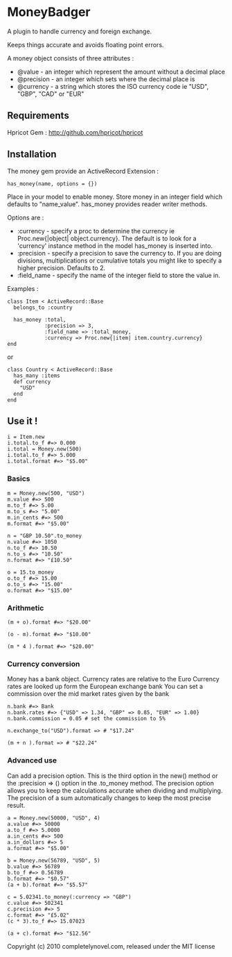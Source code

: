 # MoneyBadger

A plugin to handle currency and foreign exchange.

Keeps things accurate and avoids floating point errors.

A money object consists of three attributes :

* @value - an integer which represent the amount without a decimal place
* @precision - an integer which sets where the decimal place is
* @currency - a string which stores the ISO currency code ie "USD", "GBP", "CAD" or "EUR"

## Requirements

Hpricot Gem : http://github.com/hpricot/hpricot

## Installation

The money gem provide an ActiveRecord Extension :

    has_money(name, options = {})

Place in your model to enable money. Store money in an integer field which defaults to "name_value".
has_money provides reader writer methods.

Options are :

* :currency  - specify a proc to determine the currency ie Proc.new{|object| object.currency}. The default is to look for a 'currency' instance method in the model has_money is inserted into.
* :precision - specify a precision to save the currency to.  If you are doing divisions, multiplications or cumulative totals you might like to specify a higher precision. Defaults to 2.
* :field_name - specify the name of the integer field to store the value in.

Examples :

    class Item < ActiveRecord::Base
      belongs_to :country
      
      has_money :total, 
                :precision => 3, 
                :field_name => :total_money, 
                :currency => Proc.new{|item| item.country.currency}
    end

or

    class Country < ActiveRecord::Base
      has_many :items
      def currency
        "USD"
      end
    end

## Use it !

    i = Item.new
    i.total.to_f #=> 0.000
    i.total = Money.new(500)
    i.total.to_f #=> 5.000
    i.total.format #=> "$5.00"


### Basics

    m = Money.new(500, "USD")
    m.value #=> 500
    m.to_f #=> 5.00
    m.to_s #=> "5.00"
    m.in_cents #=> 500
    m.format #=> "$5.00"
    
    n = "GBP 10.50".to_money
    n.value #=> 1050
    n.to_f #=> 10.50
    n.to_s #=> "10.50"
    n.format #=> "£10.50"
    
    o = 15.to_money
    o.to_f #=> 15.00
    o.to_s #=> "15.00"
    o.format #=> "$15.00"

### Arithmetic

    (m + o).format #=> "$20.00"
    
    (o - m).format #=> "$10.00"
    
    (m * 4 ).format #=> "$20.00"

### Currency conversion

Money has a bank object.
Currency rates are relative to the Euro
Currency rates are looked up form the European exchange bank
You can set a commission over the mid market rates given by the bank

    n.bank #=> Bank
    n.bank.rates #=> {"USD" => 1.34, "GBP" => 0.85, "EUR" => 1.00}
    n.bank.commission = 0.05 # set the commission to 5%
    
    n.exchange_to("USD").format => # "$17.24"
    
    (m + n ).format => # "$22.24"

### Advanced use

Can add a precision option. This is the third option in the new() method or the :precision => () option in the .to_money method.
The precision option allows you to keep the calculations accurate when dividing and multiplying.
The precision of a sum automatically changes to keep the most precise result.

    a = Money.new(50000, "USD", 4)
    a.value #=> 50000
    a.to_f #=> 5.0000
    a.in_cents #=> 500
    a.in_dollars #=> 5
    a.format #=> "$5.00"
    
    b = Money.new(56789, "USD", 5)
    b.value #=> 56789
    b.to_f #=> 0.56789
    b.format #=> "$0.57"
    (a + b).format #=> "$5.57"
    
    c = 5.02341.to_money(:currency => "GBP")
    c.value #=> 502341
    c.precision #=> 5
    c.format #=> "£5.02"
    (c * 3).to_f #=> 15.07023
    
    (a + c).format #=> "$12.56"


Copyright (c) 2010 completelynovel.com, released under the MIT license